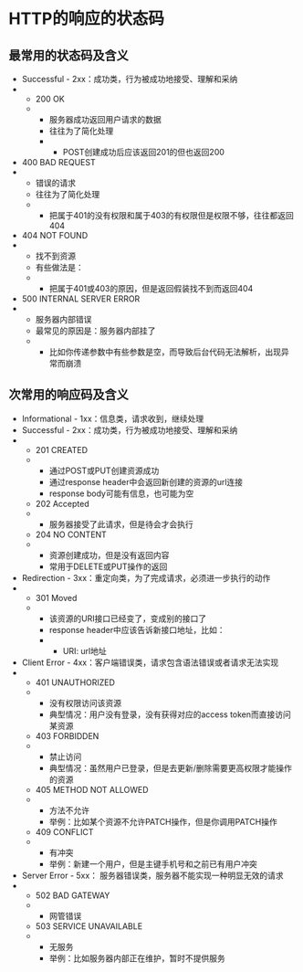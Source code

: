 # HTTP的响应的状态码

## 最常用的状态码及含义

* Successful - 2xx：成功类，行为被成功地接受、理解和采纳
* * 200 OK
  * * 服务器成功返回用户请求的数据
    * 往往为了简化处理
    * * POST创建成功后应该返回201的但也返回200
* 400 BAD REQUEST
* * 错误的请求
  * 往往为了简化处理
  * * 把属于401的没有权限和属于403的有权限但是权限不够，往往都返回404
* 404 NOT FOUND
* * 找不到资源
  * 有些做法是：
  * * 把属于401或403的原因，但是返回假装找不到而返回404
* 500 INTERNAL SERVER ERROR
* * 服务器内部错误
  * 最常见的原因是：服务器内部挂了
  * * 比如你传递参数中有些参数是空，而导致后台代码无法解析，出现异常而崩溃

## 次常用的响应码及含义

* Informational - 1xx：信息类，请求收到，继续处理
* Successful - 2xx：成功类，行为被成功地接受、理解和采纳
* * 201 CREATED
  * * 通过POST或PUT创建资源成功
    * 通过response header中会返回新创建的资源的url连接
    * response body可能有信息，也可能为空
  * 202 Accepted
  * * 服务器接受了此请求，但是待会才会执行
  * 204 NO CONTENT
  * * 资源创建成功，但是没有返回内容
    * 常用于DELETE或PUT操作的返回
* Redirection - 3xx：重定向类，为了完成请求，必须进一步执行的动作
* * 301 Moved
  * * 该资源的URI接口已经变了，变成别的接口了
    * response header中应该告诉新接口地址，比如：
    * * URI: url地址
* Client Error - 4xx：客户端错误类，请求包含语法错误或者请求无法实现
* * 401 UNAUTHORIZED
  * * 没有权限访问该资源
    * 典型情况：用户没有登录，没有获得对应的access token而直接访问某资源
  * 403 FORBIDDEN
  * * 禁止访问
    * 典型情况：虽然用户已登录，但是去更新/删除需要更高权限才能操作的资源
  * 405 METHOD NOT ALLOWED
  * * 方法不允许
    * 举例：比如某个资源不允许PATCH操作，但是你调用PATCH操作
  * 409 CONFLICT
  * * 有冲突
    * 举例：新建一个用户，但是主键手机号和之前已有用户冲突
* Server Error - 5xx：
  服务器错误类，服务器不能实现一种明显无效的请求
* * 502 BAD GATEWAY
  * * 网管错误
  * 503 SERVICE UNAVAILABLE
  * * 无服务
    * 举例：比如服务器内部正在维护，暂时不提供服务



